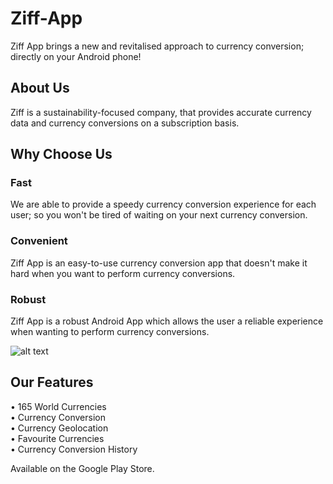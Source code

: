 # Ziff-App
Ziff App brings a new and revitalised approach to currency conversion; directly on your Android phone!

## About Us
Ziff is a sustainability-focused company, that provides accurate currency data and currency conversions on a subscription basis.

## Why Choose Us
### Fast
We are able to provide a speedy currency conversion experience for each user; so you won't be tired of waiting on your next currency conversion.

### Convenient
Ziff App is an easy-to-use currency conversion app that doesn't make it hard when you want to perform currency conversions.

### Robust
Ziff App is a robust Android App which allows the user a reliable experience when wanting to perform currency conversions.

![alt text](https://i0.wp.com/ziff.digital/wp-content/uploads/2024/04/Screenshot_20240415_192715.png?resize=1200%2C2534&ssl=1)

## Our Features
• 165 World Currencies\
• Currency Conversion\
• Currency Geolocation\
• Favourite Currencies\
• Currency Conversion History

Available on the Google Play Store.
